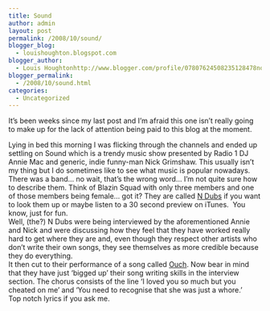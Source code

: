 ```yaml
---
title: Sound
author: admin
layout: post
permalink: /2008/10/sound/
blogger_blog:
  - louishoughton.blogspot.com
blogger_author:
  - Louis Houghtonhttp://www.blogger.com/profile/07807624508235128478noreply@blogger.com
blogger_permalink:
  - /2008/10/sound.html
categories:
  - Uncategorized
---
```

It&#8217;s been weeks since my last post and I&#8217;m afraid this one isn&#8217;t really going to make up for the lack of attention being paid to this blog at the moment. 

<div>
</div>

<div>
  Lying in bed this morning I was flicking through the channels and ended up settling on Sound which is a trendy music show presented by Radio 1 DJ Annie Mac and generic, indie funny-man Nick Grimshaw. This usually isn&#8217;t my thing but I do sometimes like to see what music is popular nowadays. 
</div>

<div>
</div>

<div>
  There was a band&#8230; no wait, that&#8217;s the wrong word&#8230; I&#8217;m not quite sure how to describe them. Think of Blazin Squad with only three members and one of those members being female&#8230; got it? They are called <a href="http://www.myspace.com/ndubz">N Dubs</a> if you want to look them up or maybe listen to a 30 second preview on iTunes.  You know, just for fun.
</div>

<div>
</div>

<div>
  Well, (the?) N Dubs were being interviewed by the aforementioned Annie and Nick and were discussing how they feel that they have worked really hard to get where they are and, even though they respect other artists who don&#8217;t write their own songs, they see themselves as more credible because they do everything. 
</div>

<div>
</div>

<div>
  It then cut to their performance of a song called <a href="http://www.1songlyrics.com/n/n-dubs/ouch.html">Ouch</a>. Now bear in mind that they have just &#8216;bigged up&#8217; their song writing skills in the interview section. The chorus consists of the line &#8216;I loved you so much but you cheated on me&#8217; and &#8216;You need to recognise that she was just a whore.&#8217; 
</div>

<div>
</div>

<div>
  Top notch lyrics if you ask me.
</div>

<div>
</div>